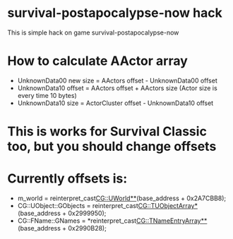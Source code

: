 # survival-postapocalypse-now hack
This is simple hack on game survival-postapocalypse-now
# How to calculate AActor array
* UnknownData00 new size = AActors offset - UnknownData00 offset
* UnknownData10 offset = AActors offset + AActors size (Actor size is every time 10 bytes)
* UnknownData10 size = ActorCluster offset - UnknownData10 offset
# This is works for Survival Classic too, but you should change offsets
# Currently offsets is:
* m_world = reinterpret_cast<CG::UWorld**>(base_address + 0x2A7CBB8);
* CG::UObject::GObjects = reinterpret_cast<CG::TUObjectArray*>(base_address + 0x2999950);
* CG::FName::GNames = *reinterpret_cast<CG::TNameEntryArray**>(base_address + 0x2990B28);
